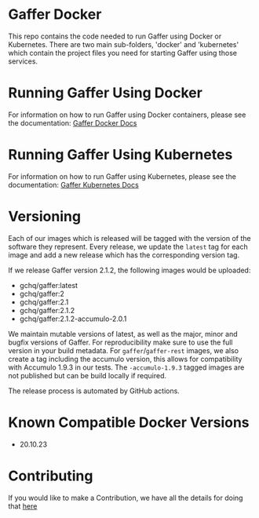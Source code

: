 # Gaffer Docker

This repo contains the code needed to run Gaffer using Docker or Kubernetes.
There are two main sub-folders, 'docker' and 'kubernetes' which contain the project files you need for starting Gaffer using those services.

# Running Gaffer Using Docker

For information on how to run Gaffer using Docker containers, please see the documentation: [Gaffer Docker Docs](https://gchq.github.io/gaffer-doc/latest/dev/docker/)

# Running Gaffer Using Kubernetes

For information on how to run Gaffer using Kubernetes, please see the documentation: [Gaffer Kubernetes Docs](https://gchq.github.io/gaffer-doc/latest/dev/kubernetes-guide/kubernetes/)

# Versioning

Each of our images which is released will be tagged with the version of the software they represent. Every release,
we update the `latest` tag for each image and add a new release which has the corresponding version tag.

If we release Gaffer version 2.1.2, the following images would be uploaded:

- gchq/gaffer:latest
- gchq/gaffer:2
- gchq/gaffer:2.1
- gchq/gaffer:2.1.2
- gchq/gaffer:2.1.2-accumulo-2.0.1

We maintain mutable versions of latest, as well as the major, minor and bugfix versions of Gaffer. For reproducibility
make sure to use the full version in your build metadata. For `gaffer`/`gaffer-rest` images, we also create a tag including the
accumulo version, this allows for compatibility with Accumulo 1.9.3 in our tests. The `-accumulo-1.9.3` tagged images
are not published but can be build locally if required.

The release process is automated by GitHub actions.

# Known Compatible Docker Versions

- 20.10.23

# Contributing

If you would like to make a Contribution, we have all the details for doing that [here](CONTRIBUTING.md)
